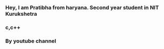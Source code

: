 ### Hey, I am Pratibha from haryana. Second year student in NIT Kurukshetra

### c,c++

### By youtube channel
